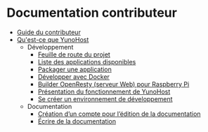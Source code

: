 # Documentation contributeur

* [Guide du contributeur](/contribute_fr)
* [Qu'est-ce que YunoHost](/whatsyunohost_fr)
    * Développement
        * <a href='https://dev.yunohost.org/projects/yunohost/roadmap' target='_BLANK'>Feuille de route du projet</a>
        * [Liste des applications disponibles](/apps_fr)
        * [Packager une application](/packaging_apps_fr)
        * [Développer avec Docker](/docker_fr)
        * [Builder OpenResty (serveur Web) pour Raspberry Pi](/build_openresty_fr)
        * [Présentation du fonctionnement de YunoHost](/package_list_fr)
        * [Se créer un environnement de développement](/ynh_dev_fr)
    * Documentation
       * [Création d’un compte pour l’édition de la documentation](/accounting_fr)
       * [Écrire de la documentation](/write_documentation_fr)
